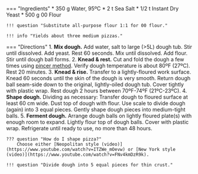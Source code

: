 === "Ingredients"
    * 350 g Water, 95ºC
    * 2 t Sea Salt
    * 1/2 t Instant Dry Yeast
    * 500 g 00 Flour

    !!! question "Substitute all-purpose flour 1:1 for 00 flour."

    !!! info "Yields about three medium pizzas."

=== "Directions"
    1. **Mix dough.** Add water, salt to large (>5L) dough tub. Stir until dissolved. Add yeast. Rest 60 seconds. Mix until dissolved. Add flour. Stir until dough ball forms.
    2. **Knead & rest.** Cut and fold the dough a few times using [pincer method](https://www.youtube.com/watch?v=HoY7CPw0E1s). Verify dough temperature is about 80ºF (27ºC). Rest 20 minutes.
    3. **Knead & rise.** Transfer to a lightly-floured work surface. Knead 60 seconds until the skin of the dough is very smooth. Return dough ball seam-side down to the original, lightly-oiled dough tub. Cover tightly with plastic wrap. Rest dough 2 hours between 70ºF-74ºF (21ºC-23ºC).
    4. **Shape dough.** Dividing as necessary: Transfer dough to floured surface at least 60 cm wide. Dust top of dough with flour. Use scale to divide dough (again) into 3 equal pieces. Gently shape dough pieces into medium-tight balls.
    5. **Ferment dough.** Arrange dough balls on lightly floured plate(s) with enough room to expand. Lightly flour top of dough balls. Cover with plastic wrap. Refrigerate until ready to use, no more than 48 hours.

    ??? question "How do I shape pizza?"
        Choose either [Neopolitan style (video)](https://www.youtube.com/watch?v=ITZWe_mOevw) or [New York style (video)](https://www.youtube.com/watch?v=FNv4kmDzR9k).

    !!! question "Divide dough into 5 equal pieces for thin crust."

[^1]:
    Forkish, Ken. [*The Elements of Pizza*](https://amazon.com/dp/160774838X). Ten Speed Press, 2016.
[^2]: Vogt, Adrienne
